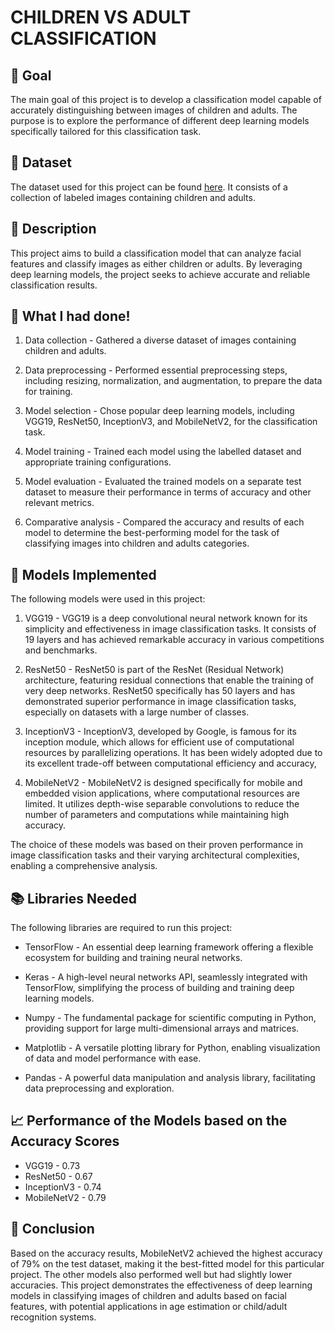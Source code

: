 # CHILDREN VS ADULT CLASSIFICATION

## 🎯 Goal

The main goal of this project is to develop a classification model capable of accurately distinguishing between images of children and adults. The purpose is to explore the performance of different deep learning models specifically tailored for this classification task.

## 🧵 Dataset

The dataset used for this project can be found [here](https://www.kaggle.com/datasets/die9origephit/children-vs-adults-images). It consists of a collection of labeled images containing children and adults.

## 🧾 Description

This project aims to build a classification model that can analyze facial features and classify images as either children or adults. By leveraging deep learning models, the project seeks to achieve accurate and reliable classification results.

## 🧮 What I had done!

1.	Data collection - Gathered a diverse dataset of images containing children and adults.
   
2.	Data preprocessing - Performed essential preprocessing steps, including resizing, normalization, and augmentation, to prepare the data for training.
   
3.	Model selection - Chose popular deep learning models, including VGG19, ResNet50, InceptionV3, and MobileNetV2, for the classification task.
   
4.	Model training - Trained each model using the labelled dataset and appropriate training configurations.
   
5.	Model evaluation - Evaluated the trained models on a separate test dataset to measure their performance in terms of accuracy and other relevant metrics.
    
6.	Comparative analysis - Compared the accuracy and results of each model to determine the best-performing model for the task of classifying images into children and adults categories.

## 🚀 Models Implemented

The following models were used in this project:

1.	VGG19 - VGG19 is a deep convolutional neural network known for its simplicity and effectiveness in image classification tasks. It consists of 19 layers and has achieved remarkable accuracy in various competitions and benchmarks.
   
2.	ResNet50 - ResNet50 is part of the ResNet (Residual Network) architecture, featuring residual connections that enable the training of very deep networks. ResNet50 specifically has 50 layers and has demonstrated superior performance in image classification tasks, especially on datasets with a large number of classes.
   
3.	InceptionV3 - InceptionV3, developed by Google, is famous for its inception module, which allows for efficient use of computational resources by parallelizing operations. It has been widely adopted due to its excellent trade-off between computational efficiency and accuracy,
   
4.	MobileNetV2 - MobileNetV2 is designed specifically for mobile and embedded vision applications, where computational resources are limited. It utilizes depth-wise separable convolutions to reduce the number of parameters and computations while maintaining high accuracy.

The choice of these models was based on their proven performance in image classification tasks and their varying architectural complexities, enabling a comprehensive analysis.

## 📚 Libraries Needed

The following libraries are required to run this project:
 -  TensorFlow - An essential deep learning framework offering a flexible ecosystem for building and training neural networks.
   
 - 	Keras - A high-level neural networks API, seamlessly integrated with TensorFlow, simplifying the process of building and training deep learning models.
   
 -  Numpy - The fundamental package for scientific computing in Python, providing support for large multi-dimensional arrays and matrices.
   
 - 	Matplotlib - A versatile plotting library for Python, enabling visualization of data and model performance with ease.
   
 -	Pandas - A powerful data manipulation and analysis library, facilitating data preprocessing and exploration.


## 📈 Performance of the Models based on the Accuracy Scores

- VGG19 - 0.73
- ResNet50 - 0.67
- InceptionV3 - 0.74
- MobileNetV2 - 0.79

## 📢 Conclusion

Based on the accuracy results, MobileNetV2 achieved the highest accuracy of 79% on the test dataset, making it the best-fitted model for this particular project. The other models also performed well but had slightly lower accuracies. 
This project demonstrates the effectiveness of deep learning models in classifying images of children and adults based on facial features, with potential applications in age estimation or child/adult recognition systems.
